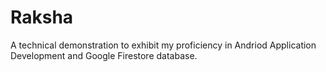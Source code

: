 # Raksha<br />
A technical demonstration to exhibit my proficiency in Andriod Application Development and Google Firestore database. <br />
